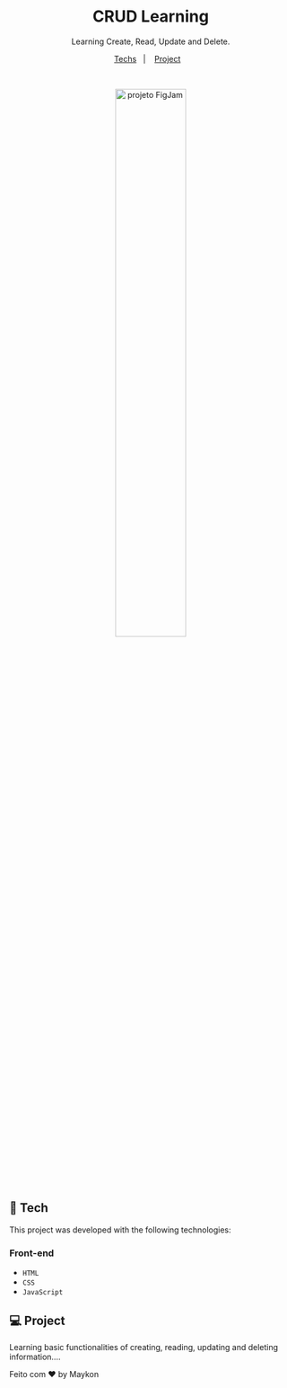 <h1 align="center"> CRUD Learning </h1>

<p align="center">
Learning Create, Read, Update and Delete. <br/>
</p>

<p align="center">
  <a href="#-Tech">Techs</a>&nbsp;&nbsp;&nbsp;|&nbsp;&nbsp;&nbsp;
  <a href="#-projeto">Project</a>&nbsp;&nbsp;&nbsp; 

</p>

<br>

<p align="center">
  <img alt="projeto FigJam" src="preview.jpg" width="50%">
</p>

## 🧭 Tech

This project was developed with the following technologies:

### Front-end
+ `HTML`
+ `CSS`
+ `JavaScript`

## 💻 Project


Learning basic functionalities of creating, reading, updating and deleting information....


Feito com ♥ by Maykon